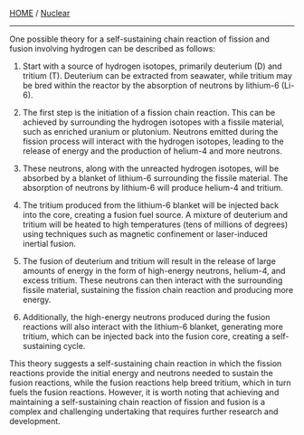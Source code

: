 [HOME](/README.md) / [Nuclear](/assets/docs/nuclear/readme.md)   

---    

One possible theory for a self-sustaining chain reaction of fission and fusion involving hydrogen can be described as follows:

1. Start with a source of hydrogen isotopes, primarily deuterium (D) and tritium (T). Deuterium can be extracted from seawater, while tritium may be bred within the reactor by the absorption of neutrons by lithium-6 (Li-6).

2. The first step is the initiation of a fission chain reaction. This can be achieved by surrounding the hydrogen isotopes with a fissile material, such as enriched uranium or plutonium. Neutrons emitted during the fission process will interact with the hydrogen isotopes, leading to the release of energy and the production of helium-4 and more neutrons.

3. These neutrons, along with the unreacted hydrogen isotopes, will be absorbed by a blanket of lithium-6 surrounding the fissile material. The absorption of neutrons by lithium-6 will produce helium-4 and tritium.

4. The tritium produced from the lithium-6 blanket will be injected back into the core, creating a fusion fuel source. A mixture of deuterium and tritium will be heated to high temperatures (tens of millions of degrees) using techniques such as magnetic confinement or laser-induced inertial fusion.

5. The fusion of deuterium and tritium will result in the release of large amounts of energy in the form of high-energy neutrons, helium-4, and excess tritium. These neutrons can then interact with the surrounding fissile material, sustaining the fission chain reaction and producing more energy.

6. Additionally, the high-energy neutrons produced during the fusion reactions will also interact with the lithium-6 blanket, generating more tritium, which can be injected back into the fusion core, creating a self-sustaining cycle.

This theory suggests a self-sustaining chain reaction in which the fission reactions provide the initial energy and neutrons needed to sustain the fusion reactions, while the fusion reactions help breed tritium, which in turn fuels the fusion reactions. However, it is worth noting that achieving and maintaining a self-sustaining chain reaction of fission and fusion is a complex and challenging undertaking that requires further research and development.
